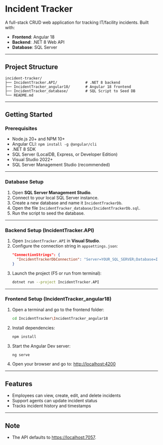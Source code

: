 # Incident Tracker

A full-stack CRUD web application for tracking IT/facility incidents. Built with:

- **Frontend**: Angular 18  
- **Backend**: .NET 8 Web API  
- **Database**: SQL Server

---

## Project Structure

```
incident-tracker/
├── IncidentTracker.API/             # .NET 8 backend
├── IncidentTracker_angular18/       # Angular 18 frontend
├── IncidentTracker_database/        # SQL Script to Seed DB
└── README.md
```

---

## Getting Started

### Prerequisites

- Node.js 20+ and NPM 10+
- Angular CLI: `npm install -g @angular/cli`
- .NET 8 SDK
- SQL Server (LocalDB, Express, or Developer Edition)
- Visual Studio 2022+
- SQL Server Management Studio (recommended)

---

### Database Setup

1. Open **SQL Server Management Studio**.
2. Connect to your local SQL Server instance.
3. Create a new database and name it `IncidentTrackerDb`.
4. Open the file `IncidentTracker_database/IncidentTrackerDb.sql`.
5. Run the script to seed the database.

---

### Backend Setup (IncidentTracker.API)

1. Open `IncidentTracker.API` in **Visual Studio**.
2. Configure the connection string in `appsettings.json`:
   ```json
   "ConnectionStrings": {
     "IncidentTrackerDbConnection": "Server=YOUR_SQL_SERVER;Database=IncidentTrackerDb;Trusted_Connection=True;TrustServerCertificate=True;"
   }
3. Launch the project (F5 or run from terminal):
   ```bash
   dotnet run --project IncidentTracker.API
   ```

---

### Frontend Setup (IncidentTracker_angular18)

1. Open a terminal and go to the frontend folder:
   ```bash
   cd IncidentTracker\IncidentTracker_angular18
   ```
2. Install dependencies:
   ```bash
   npm install
   ```
3. Start the Angular Dev server:
   ```bash
   ng serve
   ```
4. Open your browser and go to:
   [http://localhost:4200](http://localhost:4200)

---

## Features

 - Employees can view, create, edit, and delete incidents
 - Support agents can update incident status
 - Tracks incident history and timestamps

---

## Note
 - The API defaults to [https://localhost:7057](https://localhost:7057).
